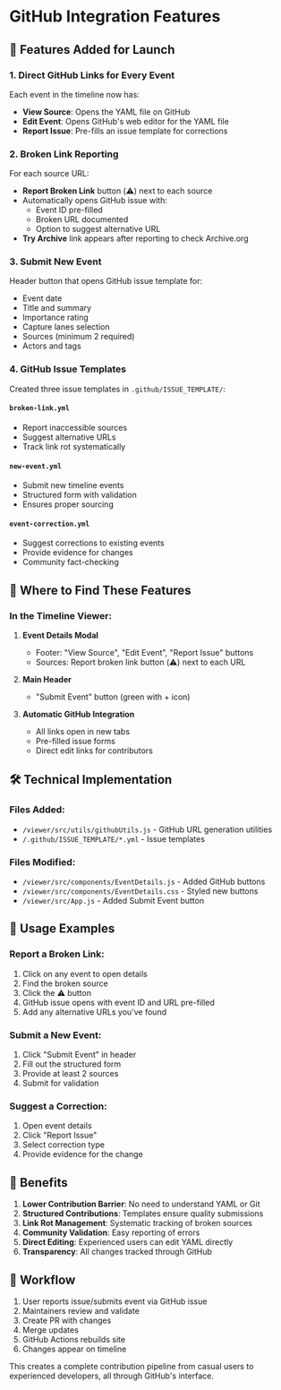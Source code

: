 # GitHub Integration Features

## 🔗 Features Added for Launch

### 1. Direct GitHub Links for Every Event
Each event in the timeline now has:
- **View Source**: Opens the YAML file on GitHub
- **Edit Event**: Opens GitHub's web editor for the YAML file
- **Report Issue**: Pre-fills an issue template for corrections

### 2. Broken Link Reporting
For each source URL:
- **Report Broken Link** button (⚠️) next to each source
- Automatically opens GitHub issue with:
  - Event ID pre-filled
  - Broken URL documented
  - Option to suggest alternative URL
- **Try Archive** link appears after reporting to check Archive.org

### 3. Submit New Event
Header button that opens GitHub issue template for:
- Event date
- Title and summary
- Importance rating
- Capture lanes selection
- Sources (minimum 2 required)
- Actors and tags

### 4. GitHub Issue Templates
Created three issue templates in `.github/ISSUE_TEMPLATE/`:

#### `broken-link.yml`
- Report inaccessible sources
- Suggest alternative URLs
- Track link rot systematically

#### `new-event.yml`
- Submit new timeline events
- Structured form with validation
- Ensures proper sourcing

#### `event-correction.yml`
- Suggest corrections to existing events
- Provide evidence for changes
- Community fact-checking

## 📍 Where to Find These Features

### In the Timeline Viewer:
1. **Event Details Modal**
   - Footer: "View Source", "Edit Event", "Report Issue" buttons
   - Sources: Report broken link button (⚠️) next to each URL

2. **Main Header**
   - "Submit Event" button (green with + icon)

3. **Automatic GitHub Integration**
   - All links open in new tabs
   - Pre-filled issue forms
   - Direct edit links for contributors

## 🛠️ Technical Implementation

### Files Added:
- `/viewer/src/utils/githubUtils.js` - GitHub URL generation utilities
- `/.github/ISSUE_TEMPLATE/*.yml` - Issue templates

### Files Modified:
- `/viewer/src/components/EventDetails.js` - Added GitHub buttons
- `/viewer/src/components/EventDetails.css` - Styled new buttons
- `/viewer/src/App.js` - Added Submit Event button

## 📝 Usage Examples

### Report a Broken Link:
1. Click on any event to open details
2. Find the broken source
3. Click the ⚠️ button
4. GitHub issue opens with event ID and URL pre-filled
5. Add any alternative URLs you've found

### Submit a New Event:
1. Click "Submit Event" in header
2. Fill out the structured form
3. Provide at least 2 sources
4. Submit for validation

### Suggest a Correction:
1. Open event details
2. Click "Report Issue"
3. Select correction type
4. Provide evidence for the change

## 🎯 Benefits

1. **Lower Contribution Barrier**: No need to understand YAML or Git
2. **Structured Contributions**: Templates ensure quality submissions
3. **Link Rot Management**: Systematic tracking of broken sources
4. **Community Validation**: Easy reporting of errors
5. **Direct Editing**: Experienced users can edit YAML directly
6. **Transparency**: All changes tracked through GitHub

## 🔄 Workflow

1. User reports issue/submits event via GitHub issue
2. Maintainers review and validate
3. Create PR with changes
4. Merge updates
5. GitHub Actions rebuilds site
6. Changes appear on timeline

This creates a complete contribution pipeline from casual users to experienced developers, all through GitHub's interface.
